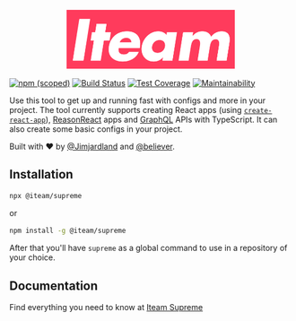 <div align="center">
  <p>
    <img alt="Iteam Supreme" src="docs/_media/iteam-supreme.png" width="300" />
  </p>
</div>

[![npm (scoped)](https://img.shields.io/npm/v/@iteam/supreme)](https://npm.im/@iteam/supreme)
[![Build Status](https://travis-ci.com/Iteam1337/supreme.svg?branch=master)](https://travis-ci.com/Iteam1337/supreme) [![Test Coverage](https://api.codeclimate.com/v1/badges/f43b4db75e264464c6d1/test_coverage)](https://codeclimate.com/github/Iteam1337/supreme/test_coverage) [![Maintainability](https://api.codeclimate.com/v1/badges/f43b4db75e264464c6d1/maintainability)](https://codeclimate.com/github/Iteam1337/supreme/maintainability)

Use this tool to get up and running fast with configs and more in your project.
The tool currently supports creating React apps (using [`create-react-app`](https://facebook.github.io/create-react-app)), [ReasonReact](https://reasonml.github.io/reason-react/) apps and [GraphQL](https://graphql.org/) APIs with TypeScript. It can also create some basic configs in your project.

Built with ❤️ by [@Jimjardland](https://github.com/Jimjardland) and [@believer](https://github.com/believer).

## Installation

```bash
npx @iteam/supreme
```

or

```bash
npm install -g @iteam/supreme
```

After that you'll have `supreme` as a global command to use in a repository of your choice.

## Documentation
Find everything you need to know at [Iteam Supreme](https://iteam1337.github.io/#/supreme)
